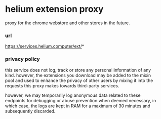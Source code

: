# helium extension proxy

proxy for the chrome webstore and other stores in the future.

### url

https://services.helium.computer/ext/*

### privacy policy

this service does not log, track or store any personal information of any kind. however, the extensions
you download may be added to the mixin pool and used to enhance the privacy of other users by mixing it
into the requests this proxy makes towards third-party services.

however, we may temporarily log anonymous data related to these endpoints for debugging or abuse
prevention when deemed necessary, in which case, the logs are kept in RAM for a maximum of 30
minutes and subsequently discarded.
